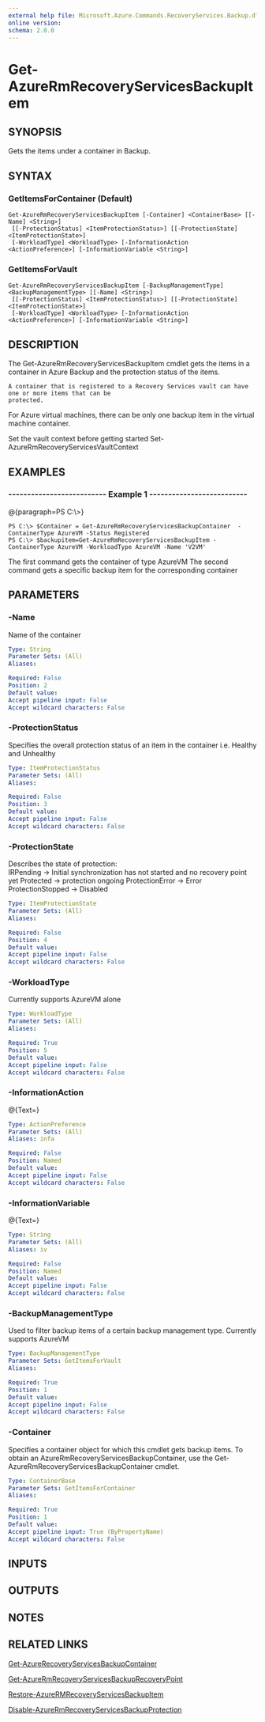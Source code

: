 ```yaml
---
external help file: Microsoft.Azure.Commands.RecoveryServices.Backup.dll-Help.xml
online version: 
schema: 2.0.0
---
```


# Get-AzureRmRecoveryServicesBackupItem
## SYNOPSIS
Gets the items under a container in Backup.

## SYNTAX

### GetItemsForContainer (Default)
```
Get-AzureRmRecoveryServicesBackupItem [-Container] <ContainerBase> [[-Name] <String>]
 [[-ProtectionStatus] <ItemProtectionStatus>] [[-ProtectionState] <ItemProtectionState>]
 [-WorkloadType] <WorkloadType> [-InformationAction <ActionPreference>] [-InformationVariable <String>]
```

### GetItemsForVault
```
Get-AzureRmRecoveryServicesBackupItem [-BackupManagementType] <BackupManagementType> [[-Name] <String>]
 [[-ProtectionStatus] <ItemProtectionStatus>] [[-ProtectionState] <ItemProtectionState>]
 [-WorkloadType] <WorkloadType> [-InformationAction <ActionPreference>] [-InformationVariable <String>]
```

## DESCRIPTION
The Get-AzureRmRecoveryServicesBackupItem cmdlet gets the items in a container in Azure Backup and the 
    protection status of the items. 
    
    A container that is registered to a Recovery Services vault can have one or more items that can be 
    protected.
For Azure virtual machines, there can be only one backup item in the virtual machine 
    container.

Set the vault context before getting started Set-AzureRmRecoveryServicesVaultContext

## EXAMPLES

### --------------------------  Example 1  --------------------------
@{paragraph=PS C:\\\>}

```
PS C:\> $Container = Get-AzureRmRecoveryServicesBackupContainer  -ContainerType AzureVM -Status Registered
PS C:\> $backupitem=Get-AzureRmRecoveryServicesBackupItem -ContainerType AzureVM -WorkloadType AzureVM -Name 'V2VM'
```

The first command gets the container of type AzureVM
The second command gets a specific backup item for the corresponding container

## PARAMETERS

### -Name
Name of the container

```yaml
Type: String
Parameter Sets: (All)
Aliases: 

Required: False
Position: 2
Default value: 
Accept pipeline input: False
Accept wildcard characters: False
```

### -ProtectionStatus
Specifies the overall protection status of an item in the container i.e.
Healthy and Unhealthy

```yaml
Type: ItemProtectionStatus
Parameter Sets: (All)
Aliases: 

Required: False
Position: 3
Default value: 
Accept pipeline input: False
Accept wildcard characters: False
```

### -ProtectionState
Describes the state of protection:  
IRPending  -\> Initial synchronization has not started and no recovery point yet 
Protected  -\> protection ongoing
ProtectionError -\> Error
ProtectionStopped -\> Disabled

```yaml
Type: ItemProtectionState
Parameter Sets: (All)
Aliases: 

Required: False
Position: 4
Default value: 
Accept pipeline input: False
Accept wildcard characters: False
```

### -WorkloadType
Currently supports AzureVM alone

```yaml
Type: WorkloadType
Parameter Sets: (All)
Aliases: 

Required: True
Position: 5
Default value: 
Accept pipeline input: False
Accept wildcard characters: False
```

### -InformationAction
@{Text=}

```yaml
Type: ActionPreference
Parameter Sets: (All)
Aliases: infa

Required: False
Position: Named
Default value: 
Accept pipeline input: False
Accept wildcard characters: False
```

### -InformationVariable
@{Text=}

```yaml
Type: String
Parameter Sets: (All)
Aliases: iv

Required: False
Position: Named
Default value: 
Accept pipeline input: False
Accept wildcard characters: False
```

### -BackupManagementType
Used to filter backup items of a certain backup management type. 
Currently supports AzureVM

```yaml
Type: BackupManagementType
Parameter Sets: GetItemsForVault
Aliases: 

Required: True
Position: 1
Default value: 
Accept pipeline input: False
Accept wildcard characters: False
```

### -Container
Specifies a container object for which this cmdlet gets backup items.
To obtain an 
        AzureRmRecoveryServicesBackupContainer, use the Get-AzureRmRecoveryServicesBackupContainer cmdlet.

```yaml
Type: ContainerBase
Parameter Sets: GetItemsForContainer
Aliases: 

Required: True
Position: 1
Default value: 
Accept pipeline input: True (ByPropertyName)
Accept wildcard characters: False
```

## INPUTS

## OUTPUTS

## NOTES

## RELATED LINKS

[Get-AzureRecoveryServicesBackupContainer]()

[Get-AzureRmRecoveryServicesBackupRecoveryPoint]()

[Restore-AzureRMRecoveryServicesBackupItem]()

[Disable-AzureRmRecoveryServicesBackupProtection]()

